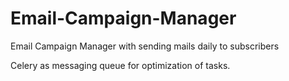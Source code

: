 # Email-Campaign-Manager
Email Campaign Manager with sending mails daily to subscribers

Celery as messaging queue for optimization of tasks.
